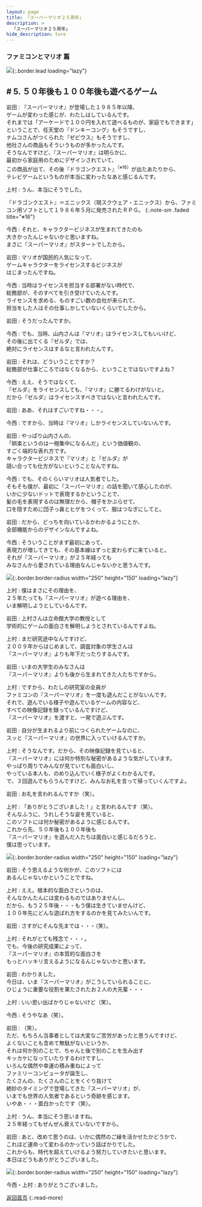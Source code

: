```yaml
---
layout: page
title: 「スーパーマリオ２５周年」
description: >
  「スーパーマリオ２５周年」
hide_description: ture
---
```


### ファミコンとマリオ 篇

![](/interviews/jp/etc/mario25th/vol1/img/mainvisual5.jpg){:.border.lead loading="lazy"}

## # 5. ５０年後も１００年後も遊べるゲーム

岩田
: 『スーパーマリオ』が登場した１９８５年以降、<br>ゲームが変わった感じが、わたしはしているんです。<br>それまでは「アーケードで１００円を入れて遊べるものが、家庭でもできます」<br>ということで、任天堂の『ドンキーコング』もそうですし、<br>ナムコさんがつくられた『ゼビウス』もそうですし、<br>他社さんの商品もそういうものが多かったんです。<br>そうなんですけど、『スーパーマリオ』は明らかに、<br>最初から家庭用のためにデザインされていて、<br>この商品が出て、その後『ドラゴンクエスト』<sup>（※16）</sup>が出たあたりから、<br>テレビゲームというものが本当に変わったなあと感じるんです。

上村
: うん、本当にそうでした。

『ドラゴンクエスト』＝エニックス（現スクウェア・エニックス）から、ファミコン用ソフトとして１９８６年５月に発売されたＲＰＧ。
{:.note-sm .faded title="※16"}

今西
: それと、キャラクタービジネスが生まれてきたのも<br>大きかったんじゃないかと思いますね。<br>まさに『スーパーマリオ』がスタートでしたから。

岩田
: マリオが国民的人気になって、<br>ゲームキャラクターをライセンスするビジネスが<br>はじまったんですね。

今西
: 当時はライセンスを担当する部署がない時代で、<br>総務部が、そのすべてを引き受けていたんです。<br>ライセンスを求める、ものすごい数の会社が来られて、<br>担当をした人はその仕事しかしていないくらいでしたから。

岩田
: そうだったんですか。

今西
: でも、当時、山内さんは『マリオ』はライセンスしてもいいけど、<br>その後に出てくる『ゼルダ』では、<br>絶対にライセンスはするなと言われたんです。

岩田
: それは、どういうことですか？<br>総務部が仕事どころではなくなるから、ということではないですよね？

今西
: ええ、そうではなくて、<br>『ゼルダ』をライセンスしても、『マリオ』に勝てるわけがないと。<br>だから『ゼルダ』はライセンスすべきではないと言われたんです。

岩田
: ああ、それはすごいですね・・・。

今西
: ですから、当時は『マリオ』しかライセンスしていないんです。

岩田
: やっぱり山内さんの、<br>「娯楽というのは一極集中になるんだ」という価値観の、<br>すごく端的な表れ方です。<br>キャラクタービジネスで『マリオ』と『ゼルダ』が<br>競い合っても仕方がないということなんですね。

今西
: でも、そのくらいマリオは人気者でした。<br>そもそも僕が、最初に『スーパーマリオ』の話を聞いて感心したのが、<br>いかに少ないドットで表現するかということで、<br>髪の毛を表現するのは無理だから、帽子をかぶらせて、<br>口を隠すために団子っ鼻とヒゲをつくって、服はつなぎにしてと。

岩田
: だから、どっちを向いているかわかるようにとか、<br>全部機能からのデザインなんですよね。

今西
: そういうことがまず最初にあって、<br>表現力が増してきても、その基本線はずっと変わらずに来ていると。<br>それが『スーパーマリオ』が２５年経っても<br>みなさんから愛されている理由なんじゃないかと思うんです。

![](/interviews/jp/etc/mario25th/vol1/img/photo13.jpg){:.border.border-radius width="250" height="150" loading="lazy"}

上村
: 僕はまさにその理由を、<br>２５年たっても『スーパーマリオ』が遊べる理由を、<br>いま解明しようとしているんです。

岩田
: 上村さんは立命館大学の教授として<br>学術的にゲームの面白さを解明しようとされているんですよね。

上村
: まだ研究途中なんですけど、<br>２００９年からはじめまして、調査対象の学生さんは<br>『スーパーマリオ』よりも年下だったりするんです。

岩田
: いまの大学生のみなさんは<br>『スーパーマリオ』よりも後から生まれてきた人たちですから。

上村
: ですから、わたしの研究室の全員が<br>ファミコンの『スーパーマリオ』を一度も遊んだことがないんです。<br>それで、遊んでいる様子や遊んでいるゲームの内容など、<br>すべての映像記録を録っているんですけど、<br>『スーパーマリオ』を渡すと、一発で遊ぶんです。

岩田
: 自分が生まれるより前につくられたゲームなのに、<br>スッと『スーパーマリオ』の世界に入っていけるんですか。

上村
: そうなんです。だから、その映像記録を見ていると、<br>『スーパーマリオ』には何か特別な秘密があるような気がしています。<br>やっぱり周りでみんなが見ていても面白いし、<br>やっている本人も、のめり込んでいく様子がよくわかるんです。<br>で、３回遊んでもらうんですけど、みんなお礼を言って帰っていくんですよ。

岩田
: お礼を言われるんですか（笑）。

上村
: 「ありがとうございました！」と言われるんです（笑）。<br>そんなふうに、うれしそうな姿を見ていると、<br>このソフトには何か秘密があるように感じるんです。<br>これから先、５０年後も１００年後も<br>『スーパーマリオ』を遊んだ人たちは面白いと感じるだろうと、<br>僕は思っています。

![](/interviews/jp/etc/mario25th/vol1/img/photo14.jpg){:.border.border-radius width="250" height="150" loading="lazy"}

岩田
: そう思えるような何かが、このソフトには<br>あるんじゃないかということですね。

上村
: ええ。根本的な面白さというのは、<br>そんなかんたんには変わるものではありませんし、<br>だから、もう２５年後・・・もう僕は生きていませんけど、<br>１００年先にどんな遊ばれ方をするのかを見てみたいんです。

岩田
: さすがにそんな先までは・・・（笑）。

上村
: それがとても残念で・・・。<br>でも、今後の研究成果によって、<br>『スーパーマリオ』の本質的な面白さを<br>もっとハッキリ言えるようになるんじゃないかと思います。

岩田
: わかりました。<br>今日は、いま『スーパーマリオ』がこうしていられることに、<br>ひじょうに重要な役割を果たされたお２人の大先輩・・・

上村
: いい思い出ばかりじゃないけど（笑）。

今西
: そうやなあ（笑）。

岩田
: （笑）。<br>ただ、もちろん当事者としては大変なご苦労があったと思うんですけど、<br>よくないことも含めて無駄がないというか、<br>それは何か別のことで、ちゃんと後で別のことを生み出す<br>キッカケになっていたりするわけですし、<br>いろんな偶然や幸運の積み重ねによって<br>ファミリーコンピュータが誕生し、<br>たくさんの、たくさんのことをくぐり抜けて<br>絶妙のタイミングで登場してきた『スーパーマリオ』が、<br>いまでも世界の人気者であるという奇跡を感じます。<br>いやあ・・・面白かったです（笑）。

上村
: うん、本当にそう思いますね。<br>２５年経ってもぜんぜん衰えていないですから。

岩田
: あと、改めて思うのは、いかに偶然のご縁を活かせたかどうかで、<br>これほど運命って変わるのかっていう話ばかりでした。<br>これからも、時代を超えていけるよう努力していきたいと思います。<br>本日はどうもありがとうございました。

![](/interviews/jp/etc/mario25th/vol1/img/photo15.jpg){:.border.border-radius width="250" height="150" loading="lazy"}

今西・上村
: ありがとうございました。

[返回首页](../../../../../)
{:.read-more}

